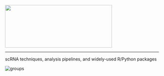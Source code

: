 <div align=left><img width="350" height="140" src="https://github.com/sulab-wmu/scRNA-subLab/blob/master/pic/scRNA-sulab.png"/> </div>
<hr/>
scRNA techniques, analysis pipelines, and widely-used R/Python packages




![groups](https://github.com/sulab-wmu/scRNA-subLab/blob/master/pic/group.png)

